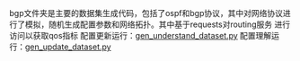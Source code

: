 bgp文件夹是主要的数据集生成代码，包括了ospf和bgp协议，其中对网络协议进行了模拟，随机生成配置参数和网络拓扑。其中基于requests对routing服务
进行访问以获取qos指标
配置更新运行：[gen_understand_dataset.py](bgp%2Fgen_understand_dataset.py)
配置理解运行：[gen_update_dataset.py](bgp%2Fgen_update_dataset.py)
